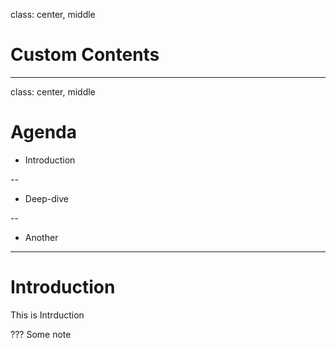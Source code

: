 class: center, middle

# Custom Contents

---
class: center, middle

# Agenda

- Introduction

--

- Deep-dive

--

- Another


---

# Introduction


This is Intrduction

???
Some note
